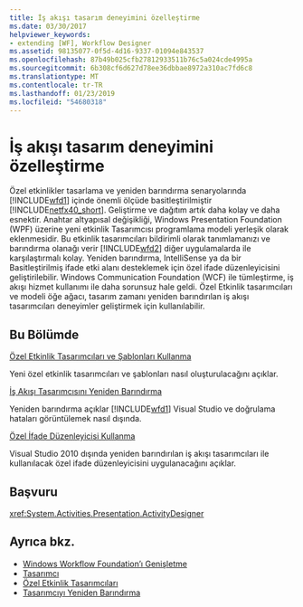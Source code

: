 ```yaml
---
title: İş akışı tasarım deneyimini özelleştirme
ms.date: 03/30/2017
helpviewer_keywords:
- extending [WF], Workflow Designer
ms.assetid: 98135077-0f5d-4d16-9337-01094e843537
ms.openlocfilehash: 87b49b025cfb27812933511b76c5a024cde4995a
ms.sourcegitcommit: 6b308cf6d627d78ee36dbbae8972a310ac7fd6c8
ms.translationtype: MT
ms.contentlocale: tr-TR
ms.lasthandoff: 01/23/2019
ms.locfileid: "54680318"
---
```

# <a name="customizing-the-workflow-design-experience"></a>İş akışı tasarım deneyimini özelleştirme

Özel etkinlikler tasarlama ve yeniden barındırma senaryolarında [!INCLUDE[wfd1](../../../includes/wfd1-md.md)] içinde önemli ölçüde basitleştirilmiştir [!INCLUDE[netfx40_short](../../../includes/netfx40-short-md.md)]. Geliştirme ve dağıtım artık daha kolay ve daha esnektir. Anahtar altyapısal değişikliği, Windows Presentation Foundation (WPF) üzerine yeni etkinlik Tasarımcısı programlama modeli yerleşik olarak eklenmesidir. Bu etkinlik tasarımcıları bildirimli olarak tanımlamanızı ve barındırma olanağı verir [!INCLUDE[wfd2](../../../includes/wfd2-md.md)] diğer uygulamalarda ile karşılaştırmalı kolay. Yeniden barındırma, IntelliSense ya da bir Basitleştirilmiş ifade etki alanı desteklemek için özel ifade düzenleyicisini geliştirilebilir. Windows Communication Foundation (WCF) ile tümleştirme, iş akışı hizmet kullanımı ile daha sorunsuz hale geldi. Özel Etkinlik tasarımcıları ve modeli öğe ağacı, tasarım zamanı yeniden barındırılan iş akışı tasarımcıları deneyimler geliştirmek için kullanılabilir.

## <a name="in-this-section"></a>Bu Bölümde

 [Özel Etkinlik Tasarımcıları ve Şablonları Kullanma](../../../docs/framework/windows-workflow-foundation/using-custom-activity-designers-and-templates.md)

 Yeni özel etkinlik tasarımcıları ve şablonları nasıl oluşturulacağını açıklar.

 [İş Akışı Tasarımcısını Yeniden Barındırma](../../../docs/framework/windows-workflow-foundation/rehosting-the-workflow-designer.md)

 Yeniden barındırma açıklar [!INCLUDE[wfd1](../../../includes/wfd1-md.md)] Visual Studio ve doğrulama hataları görüntülemek nasıl dışında.

 [Özel İfade Düzenleyicisi Kullanma](../../../docs/framework/windows-workflow-foundation/using-a-custom-expression-editor.md)

 Visual Studio 2010 dışında yeniden barındırılan iş akışı tasarımcıları ile kullanılacak özel ifade düzenleyicisini uygulanacağını açıklar.

## <a name="reference"></a>Başvuru

<xref:System.Activities.Presentation.ActivityDesigner>

## <a name="see-also"></a>Ayrıca bkz.

- [Windows Workflow Foundation’ı Genişletme](../../../docs/framework/windows-workflow-foundation/extend.md)
- [Tasarımcı](../../../docs/framework/windows-workflow-foundation/samples/designer.md)
- [Özel Etkinlik Tasarımcıları](../../../docs/framework/windows-workflow-foundation/samples/custom-activity-designers.md)
- [Tasarımcıyı Yeniden Barındırma](../../../docs/framework/windows-workflow-foundation/samples/designer-rehosting.md)